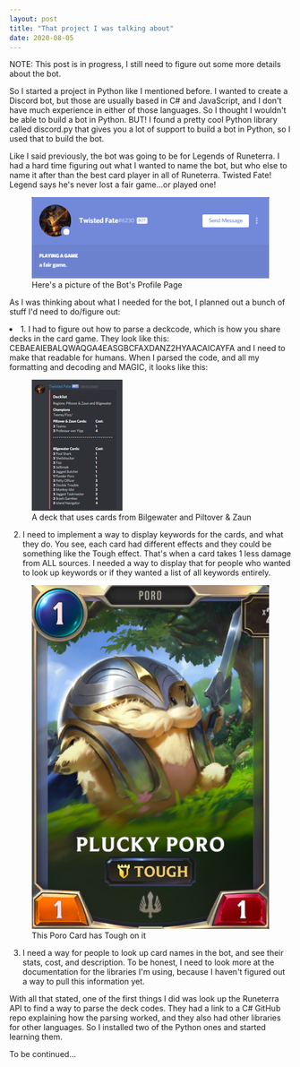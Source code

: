 ```yaml
---
layout: post
title: "That project I was talking about"
date: 2020-08-05
---
```


NOTE: This post is in progress, I still need to figure out some more details about the bot.

So I started a project in Python like I mentioned before. I wanted to create a Discord bot, but those are usually based in C# and JavaScript, and I don't have much experience in either of those languages. So I thought I wouldn't be able to build a bot in Python. BUT! I found a pretty cool Python library called discord.py that gives you a lot of support to build a bot in Python, so I used that to build the bot. 

Like I said previously, the bot was going to be for Legends of Runeterra. I had a hard time figuring out what I wanted to name the bot, but who else to name it after than the best card player in all of Runeterra. Twisted Fate! Legend says he's never lost a fair game...or played one!

<figure>
    <img src="/images/blog3/bot.png" alt="A picture of the bot's profile menu" class="center">
    <figcaption>Here's a picture of the Bot's Profile Page</figcaption>
</figure>

As I was thinking about what I needed for the bot, I planned out a bunch of stuff I'd need to do/figure out: 

<li>
1. I had to figure out how to parse a deckcode, which is how you share decks in the card game. They look like this: CEBAEAIEBALQWAQGA4EASGBCFAXDANZ2HYAACAICAYFA
and I need to make that readable for humans. When I parsed the code, and all my formatting and decoding and MAGIC, it looks like this:

<figure>
    <img src="/images/blog3/deckembed.png" alt="A picture of a deck code that has been parsed" class="center">
    <figcaption>A deck that uses cards from Bilgewater and Piltover & Zaun</figcaption>
</figure>

2. I need to implement a way to display keywords for the cards, and what they do. You see, each card had different effects and they could be something like the Tough effect. That's when a card takes 1 less damage from ALL sources. I needed a way to display that for people who wanted to look up keywords or if they wanted a list of all keywords entirely.

<figure>
    <img src="/images/blog3/tough.png" alt="A picture of a card that has the tough keyword" class="center">
    <figcaption>This Poro Card has Tough on it</figcaption>
</figure>

3. I need a way for people to look up card names in the bot, and see their stats, cost, and description. To be honest, I need to look more at the documentation for the libraries I'm using, because I haven't figured out a way to pull this information yet. 

With all that stated, one of the first things I did was look up the Runeterra API to find a way to parse the deck codes. They had a link to a C# GitHub repo explaining how the parsing worked, and they also had other libraries for other languages. So I installed two of the Python ones and started learning them. 
</li>

To be continued...